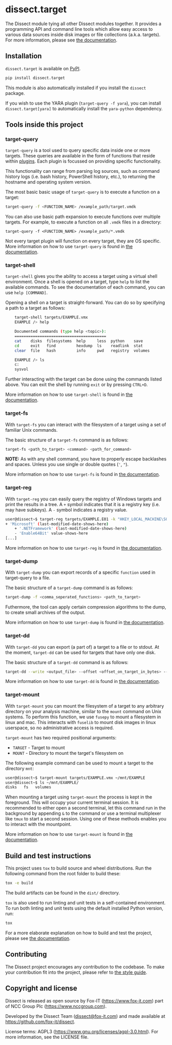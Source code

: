 # dissect.target

The Dissect module tying all other Dissect modules together. It provides a programming API and command line tools which
allow easy access to various data sources inside disk images or file collections (a.k.a. targets). For more information,
please see [the documentation](https://docs.dissect.tools/en/latest/projects/dissect.target/index.html).

## Installation

`dissect.target` is available on [PyPI](https://pypi.org/project/dissect.target/).

```bash
pip install dissect.target
```

This module is also automatically installed if you install the `dissect` package.

If you wish to use the YARA plugin (`target-query -f yara`), you can install `dissect.target[yara]` to automatically 
install the `yara-python` dependency.

## Tools inside this project

### target-query
`target-query` is a tool used to query specific data inside one or more targets.
These queries are available in the form of functions that reside within [plugins](https://docs.dissect.tools/en/latest/advanced/plugins.html).
Each plugin is focussed on providing specific functionality.

This functionality can range from parsing log sources, such as command history logs (i.e. bash history,
PowerShell history, etc.), to returning the hostname and operating system version.

The most basic basic usage of `target-query` is to execute a function on a target:

```bash
target-query -f <FUNCTION_NAME> /example_path/target.vmdk
```

You can also use basic path expansion to execute functions over multiple targets. For example, to execute a function
on all ``.vmdk`` files in a directory:

```
target-query -f <FUNCTION_NAME> /example_path/*.vmdk
```

Not every target plugin will function on every target, they are OS specific.
More information on how to use `target-query` is found in [the documentation](https://docs.dissect.tools/en/latest/tools/target-query.html).

### target-shell
`target-shell` gives you the ability to access a target using a virtual shell environment. Once a shell is opened
on a target, type `help` to list the available commands. To see the documentation of each command,
you can use `help [COMMAND]`.

Opening a shell on a target is straight-forward. You can do so by specifying a path to a target as follows:

```bash
    target-shell targets/EXAMPLE.vmx
    EXAMPLE /> help

    Documented commands (type help <topic>):
    ========================================
    cat    disks  filesystems  help     less  python    save
    cd     exit   find         hexdump  ls    readlink  stat
    clear  file   hash         info     pwd   registry  volumes

    EXAMPLE /> ls
    c:
    sysvol
```

Further interacting with the target can be done using the commands listed above.
You can exit the shell by running `exit` or by pressing `CTRL+D`.

More information on how to use `target-shell` is found in [the documentation](https://docs.dissect.tools/en/latest/tools/target-shell.html).

### target-fs
With `target-fs` you can interact with the filesystem of a target using a set of familiar Unix commands.

The basic structure of a `target-fs` command is as follows:

```bash
target-fs <path_to_target> <command> <path_for_command>
```

**NOTE:** As with any shell command, you have to properly escape backlashes and spaces. Unless you use single or double quotes (`'`, `"`).

More information on how to use `target-fs` is found in [the documentation](https://docs.dissect.tools/en/latest/tools/target-fs.html).

### target-reg
With `target-reg` you can easily query the registry of Windows targets and print the results in a tree. A `+` symbol indicates that it is a registry key (i.e. may have subkeys). A `-` symbol indicates a registry value.

```bash
user@dissect~$ target-reg targets/EXAMPLE.E01 -k "HKEY_LOCAL_MACHINE\SOFTWARE\Microsoft"
+ 'Microsoft' (last-modified-date-shows-here)
    + '.NETFramework' (last-modified-date-shows-here)
    - 'Enable64Bit' value-shows-here
[...]
```

More information on how to use `target-reg` is found in [the documentation](https://docs.dissect.tools/en/latest/tools/target-reg.html).

### target-dump
With `target-dump` you can export records of a specific `function` used in target-query to a file.

The basic structure of a `target-dump` command is as follows:

```bash
target-dump -f <comma_seperated_functions> <path_to_target>
```

Futhermore, the tool can apply certain compression algorithms to the dump, to create small archives of the output.

More information on how to use `target-dump` is found in [the documentation](https://docs.dissect.tools/en/latest/tools/target-dump.html).

### target-dd
With `target-dd` you can export (a part of) a target to a file or to stdout. At the moment, `target-dd` can be used for targets that have only one disk.

The basic structure of a `target-dd` command is as follows:

```bash
target-dd --write <output_file> --offset <offset_on_target_in_bytes> --bytes <nr_of_bytes_to_read> <path_to_target>
```

More information on how to use `target-dd` is found in [the documentation](https://docs.dissect.tools/en/latest/tools/target-dd.html).

### target-mount
With `target-mount` you can mount the filesystem of a target to any arbitrary directory on your analysis machine, similar to the `mount` command on Unix systems.
To perform this function, we use `fusepy` to mount a filesystem in linux and mac.
This interacts with `fuselib` to mount disk images in linux userspace, so no administrative access is required.

`target-mount` has two required positional arguments:

* `TARGET` - Target to mount
* `MOUNT` - Directory to mount the target's filesystem on


The following example command can be used to mount a target to the directory ``mnt``:

```bash
user@dissect~$ target-mount targets/EXAMPLE.vmx ~/mnt/EXAMPLE
user@dissect~$ ls ~/mnt/EXAMPLE/
disks   fs   volumes
```

When mounting a target using `target-mount` the process is kept in the foreground. This will occupy your current
terminal session. It is recommended to either open a second terminal, let this command run in the background by
appending `&` to the command or use a terminal multiplexer like `tmux` to start a second session. Using one
of these methods enables you to interact with the mountpoint.

More information on how to use `target-mount` is found in [the documentation](https://docs.dissect.tools/en/latest/tools/target-mount.html).

## Build and test instructions

This project uses `tox` to build source and wheel distributions. Run the following command from the root folder to build
these:

```bash
tox -e build
```

The build artifacts can be found in the `dist/` directory.

`tox` is also used to run linting and unit tests in a self-contained environment. To run both linting and unit tests
using the default installed Python version, run:

```bash
tox
```

For a more elaborate explanation on how to build and test the project, please see [the
documentation](https://docs.dissect.tools/en/latest/contributing/developing.html#building-testing).

## Contributing

The Dissect project encourages any contribution to the codebase. To make your contribution fit into the project, please
refer to [the style guide](https://docs.dissect.tools/en/latest/contributing/style-guide.html).

## Copyright and license

Dissect is released as open source by Fox-IT (<https://www.fox-it.com>) part of NCC Group Plc
(<https://www.nccgroup.com>).

Developed by the Dissect Team (<dissect@fox-it.com>) and made available at <https://github.com/fox-it/dissect>.

License terms: AGPL3 (<https://www.gnu.org/licenses/agpl-3.0.html>). For more information, see the LICENSE file.
